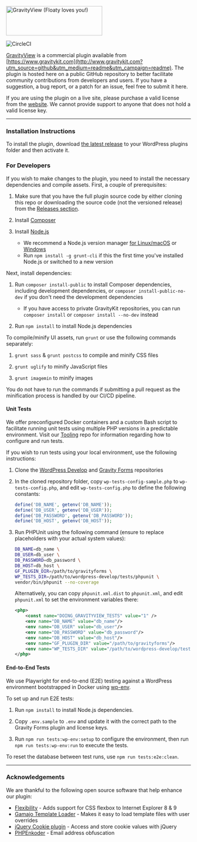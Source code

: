 <img src="https://www.gravitykit.com/wp-content/themes/Website/images/GravityView-262x80@2x.png" width="262" height="80" alt="GravityView (Floaty loves you!)" />

![CircleCI](https://circleci.com/gh/GravityKit/GravityView/tree/develop.svg?style=svg&circle-token=CCIPRJ_HANdBG7RCeCEaYW4SJtZEK_c978aa92e6f77ee3fd94b9d2d74b3b8eae7dd80a)

[GravityView](https://www.gravitykit.com/?utm_source=github&utm_medium=readme&utm_campaign=readme) is a commercial plugin available from [https://www.gravitykit.com](http://www.gravitykit.com?utm_source=github&utm_medium=readme&utm_campaign=readme). The plugin is hosted here on a public GitHub repository to better facilitate community contributions from developers and users. If you have a suggestion, a bug report, or a patch for an issue, feel free to submit it here.

If you are using the plugin on a live site, please purchase a valid license from the [website](https://www.gravitykit.com/?utm_source=github&utm_medium=readme&utm_campaign=readme). We cannot provide support to anyone that does not hold a valid license key.

----------
### Installation Instructions

To install the plugin, download [the latest release](https://github.com/GravityKit/GravityView/releases) to your WordPress plugins folder and then activate it.

### For Developers

If you wish to make changes to the plugin, you need to install the necessary dependencies and compile assets. First, a couple of prerequisites:

1. Make sure that you have the full plugin source code by either cloning this repo or downloading the source code (not the versioned release) from the [Releases section](https://github.com/GravityKit/GravityView/releases).

2. Install [Composer](https://getcomposer.org/)

3. Install [Node.js](https://nodejs.org/en/)
   - We recommend a Node.js version manager [for Linux/macOS](https://github.com/nvm-sh/nvm) or [Windows](https://github.com/coreybutler/nvm-windows)
   - Run `npm install -g grunt-cli` if this the first time you've installed Node.js or switched to a new version

Next, install dependencies:
1. Run `composer install-public` to install Composer dependencies, including development dependencies, or `composer install-public-no-dev` if you don't need the development dependencies
   - If you have access to private GravityKit repositories, you can run `composer install` or `composer install --no-dev` instead
   
2. Run `npm install` to install Node.js dependencies
 
To compile/minify UI assets, run `grunt` or use the following commands separately:

1. `grunt sass` & `grunt postcss` to compile and minify CSS files

2. `grunt uglify` to minify JavaScript files

3. `grunt imagemin` to minify images

You do not have to run the commands if submitting a pull request as the minification process is handled by our CI/CD pipeline.

#### Unit Tests

We offer preconfigured Docker containers and a custom Bash script to facilitate running unit tests using multiple PHP versions in a predictable environment. Visit our [Tooling](https://github.com/gravityview/Tooling/blob/main/docker-unit-tests/) repo for information regarding how to configure and run tests.   

If you wish to run tests using your local environment, use the following instructions:

1. Clone the [WordPress Develop](https://github.com/WordPress/wordpress-develop) and [Gravity Forms](https://github.com/gravityforms/gravityforms) repositories

2. In the cloned repository folder, copy `wp-tests-config-sample.php` to `wp-tests-config.php`, and edit `wp-tests-config.php` to define the following constants:
    ```php
    define('DB_NAME', getenv('DB_NAME'));
    define('DB_USER', getenv('DB_USER'));
    define('DB_PASSWORD', getenv('DB_PASSWORD'));
    define('DB_HOST', getenv('DB_HOST'));
    ```

3. Run PHPUnit using the following command (ensure to replace placeholders with your actual system values):
    ```bash
    DB_NAME=db_name \
    DB_USER=db_user \
    DB_PASSWORD=db_password \
    DB_HOST=db_host \
    GF_PLUGIN_DIR=/path/to/gravityforms \
    WP_TESTS_DIR=/path/to/wordpress-develop/tests/phpunit \
    vendor/bin/phpunit --no-coverage
    ```
   
    Alternatively, you can copy `phpunit.xml.dist` to `phpunit.xml`, and edit `phpunit.xml` to set the environment variables there:
    ```xml
    <php>
        <const name="DOING_GRAVITYVIEW_TESTS" value="1" />
        <env name="DB_NAME" value="db_name"/>
        <env name="DB_USER" value="db_user"/>
        <env name="DB_PASSWORD" value="db_password"/>
        <env name="DB_HOST" value="db_host"/>
        <env name="GF_PLUGIN_DIR" value="/path/to/gravityforms"/>
        <env name="WP_TESTS_DIR" value="/path/to/wordpress-develop/tests/phpunit"/>
   </php>
    ```

#### End-to-End Tests

We use Playwright for end-to-end (E2E) testing against a WordPress environment bootstrapped in Docker using [wp-env](https://developer.wordpress.org/block-editor/getting-started/devenv/get-started-with-wp-env/).

To set up and run E2E tests:

1. Run `npm install` to install Node.js dependencies.

2. Copy `.env.sample` to `.env` and update it with the correct path to the Gravity Forms plugin and license keys.

3. Run `npm run tests:wp-env:setup` to configure the environment, then run `npm run tests:wp-env:run` to execute the tests.

To reset the database between test runs, use `npm run tests:e2e:clean`.

----------

### Acknowledgements

We are thankful to the following open source software that help enhance our plugin:

- [Flexibility](https://github.com/10up/flexibility) - Adds support for CSS flexbox to Internet Explorer 8 &amp; 9
- [Gamajo Template Loader](https://github.com/GaryJones/Gamajo-Template-Loader) - Makes it easy to load template files with user overrides
- [jQuery Cookie plugin](https://github.com/carhartl/jquery-cookie) - Access and store cookie values with jQuery
- [PHPEnkoder](https://github.com/jnicol/standalone-phpenkoder) - Email address obfuscation
